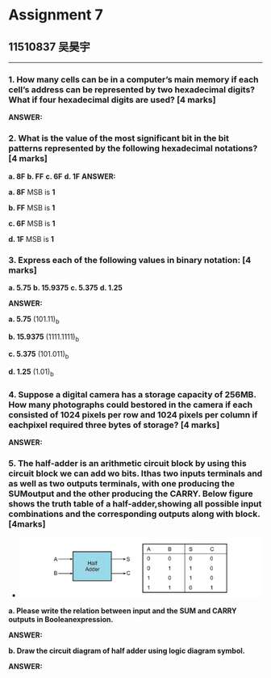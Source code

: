 # Assignment 7
## 11510837 吴昊宇
-------------------
### 1. How many cells can be in a computer’s main memory if each cell’s address can be represented by two hexadecimal digits? What if four hexadecimal digits are used? [4 marks]

**ANSWER:**



### 2. What is the value of the most significant bit in the bit patterns represented by the following hexadecimal notations? [4 marks]

**a. 8F**   **b. FF** **c. 6F** **d. 1F**
**ANSWER:**

**a. 8F**  MSB is **1** 

**b. FF** MSB is **1** 

**c. 6F** MSB is **1** 

**d. 1F** MSB is **1** 

### 3. Express each of the following values in binary notation: [4 marks]

**a. 5.75**  **b. 15.9375**  **c. 5.375** **d. 1.25**

**ANSWER:**

**a. 5.75**   (101.11)<sub>b</sub>

**b. 15.9375**  (1111.1111)<sub>b</sub> 

**c. 5.375**  (101.011)<sub>b</sub> 

**d. 1.25**  (1.01)<sub>b</sub> 

###  4. Suppose a digital camera has a storage capacity of 256MB. How many photographs could bestored in the camera if each consisted of 1024 pixels per row and 1024 pixels per column if eachpixel required three bytes of storage? [4 marks]

**ANSWER:**



### 5. The half-adder is an arithmetic circuit block by using this circuit block we can add wo bits. Ithas two inputs terminals and as well as two outputs terminals, with one producing the SUMoutput and the other producing the CARRY. Below figure shows the truth table of a half-adder,showing all possible input combinations and the corresponding outputs along with block. [4marks]

- ![avatar](https://github.com/ritianhh/SUSTech-Introduction-to-Computer-Science-A/blob/master/Assignment%207/image/Assignment7-5.png)



**a. Please write the relation between input and the SUM and CARRY outputs in Booleanexpression.**

**ANSWER:**



**b. Draw the circuit diagram of half adder using logic diagram symbol.**

**ANSWER:**





